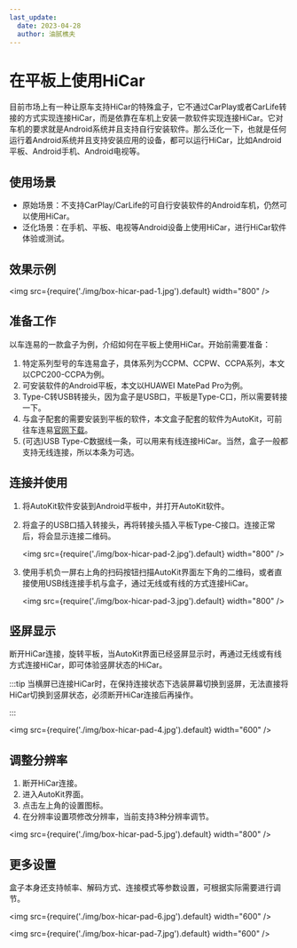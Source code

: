 ```yaml
---
last_update:
  date: 2023-04-28
  author: 油腻樵夫
---
```


# 在平板上使用HiCar
目前市场上有一种让原车支持HiCar的特殊盒子，它不通过CarPlay或者CarLife转接的方式实现连接HiCar，而是依靠在车机上安装一款软件实现连接HiCar。它对车机的要求就是Android系统并且支持自行安装软件。那么泛化一下，也就是任何运行着Android系统并且支持安装应用的设备，都可以运行HiCar，比如Android平板、Android手机、Android电视等。

## 使用场景

* 原始场景：不支持CarPlay/CarLife的可自行安装软件的Android车机，仍然可以使用HiCar。
* 泛化场景：在手机、平板、电视等Android设备上使用HiCar，进行HiCar软件体验或测试。

## 效果示例

<img
  src={require('./img/box-hicar-pad-1.jpg').default}
  width="800" 
/>

## 准备工作

以车连易的一款盒子为例，介绍如何在平板上使用HiCar。开始前需要准备：

1. 特定系列型号的车连易盒子，具体系列为CCPM、CCPW、CCPA系列，本文以CPC200-CCPA为例。
2. 可安装软件的Android平板，本文以HUAWEI MatePad Pro为例。
3. Type-C转USB转接头，因为盒子是USB口，平板是Type-C口，所以需要转接一下。
4. 与盒子配套的需要安装到平板的软件，本文盒子配套的软件为AutoKit，可前往车连易[官网下载](https://cn.carlinkit.com/autokit.html)。
5. (可选)USB Type-C数据线一条，可以用来有线连接HiCar。当然，盒子一般都支持无线连接，所以本条为可选。


## 连接并使用

1. 将AutoKit软件安装到Android平板中，并打开AutoKit软件。
2. 将盒子的USB口插入转接头，再将转接头插入平板Type-C接口。连接正常后，将会显示连接二维码。

    <img
        src={require('./img/box-hicar-pad-2.jpg').default}
        width="800" 
    />

3. 使用手机负一屏右上角的扫码按钮扫描AutoKit界面左下角的二维码，或者直接使用USB线连接手机与盒子，通过无线或有线的方式连接HiCar。

    <img
        src={require('./img/box-hicar-pad-3.jpg').default}
        width="800" 
    />

## 竖屏显示

断开HiCar连接，旋转平板，当AutoKit界面已经竖屏显示时，再通过无线或有线方式连接HiCar，即可体验竖屏状态的HiCar。

:::tip
当横屏已连接HiCar时，在保持连接状态下选装屏幕切换到竖屏，无法直接将HiCar切换到竖屏状态，必须断开HiCar连接后再操作。

:::

<img
    src={require('./img/box-hicar-pad-4.jpg').default}
    width="600" 
/>


## 调整分辨率

1. 断开HiCar连接。
2. 进入AutoKit界面。
3. 点击左上角的设置图标。
4. 在分辨率设置项修改分辨率，当前支持3种分辨率调节。

<img
    src={require('./img/box-hicar-pad-5.jpg').default}
    width="800" 
/>

## 更多设置

盒子本身还支持帧率、解码方式、连接模式等参数设置，可根据实际需要进行调节。

<img
    src={require('./img/box-hicar-pad-6.jpg').default}
    width="600" 
/>

<img
    src={require('./img/box-hicar-pad-7.jpg').default}
    width="600" 
/>